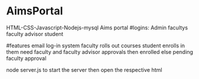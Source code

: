 # AimsPortal
HTML-CSS-Javascript-Nodejs-mysql
Aims portal
#logins:
Admin
facultys
faculty advisor
student

#features
email log-in system
faculty rolls out courses
student enrolls in them
need faculty and faculty advisor approvals
then enrolled else pending faculty approval

node server.js to start the server
then open the respective html 

